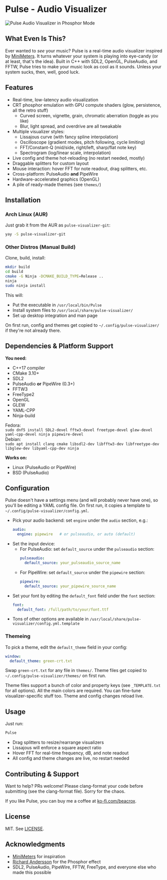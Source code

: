 # Pulse - Audio Visualizer

![Pulse Audio Visualizer in Phosphor Mode](media/viz.gif)

## What Even Is This?

Ever wanted to *see* your music? Pulse is a real-time audio visualizer inspired by [MiniMeters](https://minimeters.app/). It turns whatever your system is playing into eye-candy (or at least, that's the idea). Built in C++ with SDL2, OpenGL, PulseAudio, and FFTW, Pulse tries to make your music look as cool as it sounds. Unless your system sucks, then, well, good luck.

## Features

- Real-time, low-latency audio visualization
- CRT phosphor emulation with GPU compute shaders (glow, persistence, all the retro stuff)
  - Curved screen, vignette, grain, chromatic aberration (toggle as you like)
  - Blur, light spread, and overdrive are all tweakable
- Multiple visualizer styles:
  - Lissajous curve (with fancy spline interpolation)
  - Oscilloscope (gradient modes, pitch following, cycle limiting)
  - FFT/Constant-Q (mid/side, right/left, sharp/flat note key)
  - Spectrogram (log/linear scale, interpolation)
- Live config and theme hot-reloading (no restart needed, mostly)
- Draggable splitters for custom layout
- Mouse interaction: hover FFT for note readout, drag splitters, etc.
- Cross-platform: PulseAudio **and** PipeWire
- Hardware-accelerated graphics (OpenGL)
- A pile of ready-made themes (see `themes/`)

## Installation

### Arch Linux (AUR)

Just grab it from the AUR as `pulse-visualizer-git`:

```bash
yay -S pulse-visualizer-git
```

### Other Distros (Manual Build)

Clone, build, install:

```bash
mkdir build
cd build
cmake -G Ninja -DCMAKE_BUILD_TYPE=Release ..
ninja
sudo ninja install
```

This will:
- Put the executable in `/usr/local/bin/Pulse`
- Install system files to `/usr/local/share/pulse-visualizer/`
- Set up desktop integration and man page

On first run, config and themes get copied to `~/.config/pulse-visualizer/` if they're not already there.

## Dependencies & Platform Support

**You need:**
- C++17 compiler
- CMake 3.10+
- SDL2
- PulseAudio **or** PipeWire (0.3+)
- FFTW3
- FreeType2
- OpenGL
- GLEW
- YAML-CPP
- Ninja-build

Fedora:  
```sudo dnf5 install SDL2-devel fftw3-devel freetype-devel glew-devel yaml-cpp-devel ninja pipewire-devel```  
Debian:  
```sudo apt install clang cmake libsdl2-dev libfftw3-dev libfreetype-dev libglew-dev libyaml-cpp-dev ninja```

**Works on:**
- Linux (PulseAudio or PipeWire)
- BSD (PulseAudio)

## Configuration

Pulse doesn't have a settings menu (and will probably never have one), so you'll be editing a YAML config file. On first run, it copies a template to `~/.config/pulse-visualizer/config.yml`.

- Pick your audio backend: set `engine` under the `audio` section, e.g.:
  ```yaml
  audio:
    engine: pipewire   # or pulseaudio, or auto (default)
  ```
- Set the input device:
  - For PulseAudio: set `default_source` under the `pulseaudio` section:
    ```yaml
    pulseaudio:
      default_source: your_pulseaudio_source_name
    ```
  - For PipeWire: set `default_source` under the `pipewire` section:
    ```yaml
    pipewire:
      default_source: your_pipewire_source_name
    ```
- Set your font by editing the `default_font` field under the `font` section:
  ```yaml
  font:
    default_font: /full/path/to/your/font.ttf
  ```
- Tons of other options are available in `/usr/local/share/pulse-visualizer/config.yml.template`

### Themeing

To pick a theme, edit the `default_theme` field in your config:

```yaml
window:
  default_theme: green-crt.txt
```

Swap `green-crt.txt` for any file in `themes/`. Theme files get copied to `~/.config/pulse-visualizer/themes/` on first run.

Theme files support a bunch of color and property keys (see `_TEMPLATE.txt` for all options). All the main colors are required. You can fine-tune visualizer-specific stuff too. Theme and config changes reload live.

## Usage

Just run:

```bash
Pulse
```

- Drag splitters to resize/rearrange visualizers
- Lissajous will enforce a square aspect ratio
- Hover FFT for real-time frequency, dB, and note readout
- All config and theme changes are live, no restart needed

## Contributing & Support

Want to help? PRs welcome! Please clang-format your code before submitting (see the clang-format file). Sorry for the chaos.

If you like Pulse, you can buy me a coffee at [ko-fi.com/beacrox](https://ko-fi.com/beacrox).

## License

MIT. See [LICENSE](LICENSE).

## Acknowledgments

- [MiniMeters](https://minimeters.app/) for inspiration
- [Richard Andersson](https://richardandersson.net/?p=350) for the Phosphor effect
- SDL2, PulseAudio, PipeWire, FFTW, FreeType, and everyone else who made this possible
